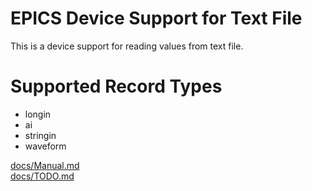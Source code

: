 EPICS Device Support for Text File
==================================

This is a device support for reading values from text file.

# Supported Record Types
- longin
- ai
- stringin
- waveform

[docs/Manual.md](docs/Manual.md)  
[docs/TODO.md](docs/TODO.md)  

